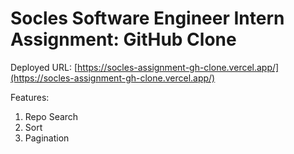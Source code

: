 # Socles Software Engineer Intern Assignment: GitHub Clone

Deployed URL: [https://socles-assignment-gh-clone.vercel.app/](https://socles-assignment-gh-clone.vercel.app/)

Features:

1. Repo Search
2. Sort
3. Pagination
